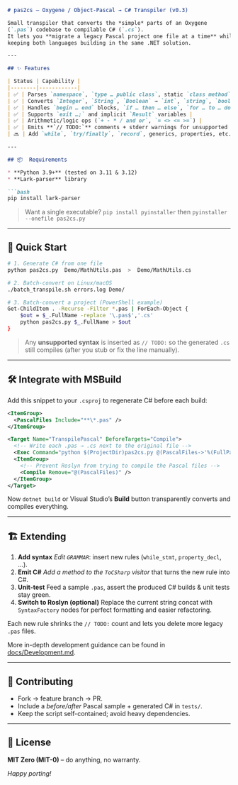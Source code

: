 ````markdown
# pas2cs – Oxygene / Object-Pascal → C# Transpiler (v0.3)

Small transpiler that converts the *simple* parts of an Oxygene
(`.pas`) codebase to compilable C# (`.cs`).
It lets you **migrate a legacy Pascal project one file at a time** while
keeping both languages building in the same .NET solution.

---

## ✨ Features

| Status | Capability |
|--------|------------|
| ✅ | Parses `namespace`, `type … public class`, static `class method`s |
| ✅ | Converts `Integer`, `String`, `Boolean` → `int`, `string`, `bool` |
| ✅ | Handles `begin … end` blocks, `if … then … else`, `for … to … do` |
| ✅ | Supports `exit …;` and implicit `Result` variables |
| ✅ | Arithmetic/logic ops (`+ - * / and or`, `= <> <= >=`) |
| ✅ | Emits **`// TODO:`** comments + stderr warnings for unsupported constructs |
| 🔜 | Add `while`, `try/finally`, `record`, generics, properties, etc. |

---

## 📦  Requirements

* **Python 3.9+** (tested on 3.11 & 3.12)
* **Lark-parser** library

```bash
pip install lark-parser
````

> Want a single executable?
> `pip install pyinstaller` then `pyinstaller --onefile pas2cs.py`

---

## 🚀  Quick Start

```bash
# 1. Generate C# from one file
python pas2cs.py  Demo/MathUtils.pas  >  Demo/MathUtils.cs

# 2. Batch-convert on Linux/macOS
./batch_transpile.sh errors.log Demo/

# 3. Batch-convert a project (PowerShell example)
Get-ChildItem . -Recurse -Filter *.pas | ForEach-Object {
    $out = $_.FullName -replace '\.pas$','.cs'
    python pas2cs.py $_.FullName > $out
}
```

> Any **unsupported syntax** is inserted as `// TODO:` so the generated `.cs`
> still compiles (after you stub or fix the line manually).

---

## 🛠️  Integrate with MSBuild

Add this snippet to your `.csproj` to regenerate C# before each build:

```xml
<ItemGroup>
  <PascalFiles Include="**\*.pas" />
</ItemGroup>

<Target Name="TranspilePascal" BeforeTargets="Compile">
  <!-- Write each .pas → .cs next to the original file -->
  <Exec Command="python $(ProjectDir)pas2cs.py @(PascalFiles->'%(FullPath)') > %(PascalFiles.Filename).cs" />
  <ItemGroup>
    <!-- Prevent Roslyn from trying to compile the Pascal files -->
    <Compile Remove="@(PascalFiles)" />
  </ItemGroup>
</Target>
```

Now `dotnet build` or Visual Studio’s **Build** button transparently converts
and compiles everything.

---

## 🏗️  Extending

1. **Add syntax**
   *Edit `GRAMMAR`*: insert new rules (`while_stmt`, `property_decl`, …).
2. **Emit C#**
   *Add a method to the `ToCSharp` visitor* that turns the new rule into C#.
3. **Unit-test**
   Feed a sample `.pas`, assert the produced C# builds & unit tests stay green.
4. **Switch to Roslyn (optional)**
   Replace the current string concat with `SyntaxFactory` nodes for perfect
   formatting and easier refactoring.

Each new rule shrinks the `// TODO:` count and lets you delete more
legacy `.pas` files.

More in-depth development guidance can be found in
[docs/Development.md](docs/Development.md).

---

## 🤝  Contributing

* Fork → feature branch → PR.
* Include a *before/after* Pascal sample + generated C# in `tests/`.
* Keep the script self-contained; avoid heavy dependencies.

---

## 📄  License

**MIT Zero (MIT-0)** – do anything, no warranty.

*Happy porting!*

```
```
